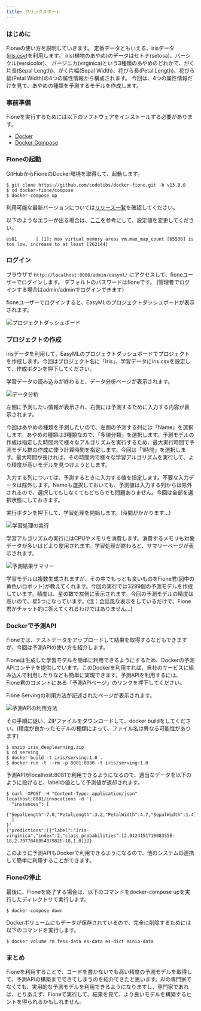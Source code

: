 ```yaml
---
title: クリックスタート
---
```


### はじめに

Fioneの使い方を説明していきます。
定番データともいえる、irisデータ([iris.csv](https://raw.githubusercontent.com/codelibs/fione/fione-13.6.0/src/test/resources/data/iris.csv))を利用します。
iris(植物のあやめ)のデータはセトナ(setosa)、バーシクル(versicolor)、 バージニカ(virginica)という3種類のあやめのどれかで、がく片長(Sepal Length)、がく片幅(Sepal Width)、花びら長(Petal Length)、花びら幅(Petal Width)の4つの属性情報から構成されます。
今回は、4つの属性情報だけを見て、あやめの種類を予測するモデルを作成します。

### 事前準備

Fioneを実行するためには以下のソフトウェアをインストールする必要があります。

* [Docker](https://docs.docker.com/get-docker/)
* [Docker Compose](https://docs.docker.com/compose/)

### Fioneの起動

GitHubからFioneのDocker環境を取得して、起動します。

```
$ git clone https://github.com/codelibs/docker-fione.git -b v13.8.0
$ cd docker-fione/compose
$ docker-compose up
```
利用可能な最新バージョンについては[リリース一覧](https://github.com/codelibs/docker-fione/releases)を確認してください。

以下のようなエラーが出る場合は、[ここ](https://www.elastic.co/guide/en/elasticsearch/reference/current/docker.html#_set_vm_max_map_count_to_at_least_262144)を参考にして、設定値を変更してください。

```
es01       | [1]: max virtual memory areas vm.max_map_count [65530] is too low, increase to at least [262144]
```

### ログイン

ブラウザで `http://localhost:8080/admin/easyml/` にアクセスして、fioneユーザーでログインします。 デフォルトのパスワードはfioneです。 (管理者でログインする場合はadmin/adminでログインできます)

fioneユーザーでログインすると、EasyMLのプロジェクトダッシュボードが表示されます。

![プロジェクトダッシュボード](/media/ja/97442eb5-c448-e1bc-e7cb-ad3d00be3594.png)

### プロジェクトの作成

irisデータを利用して、EasyMLのプロジェクトダッシュボードでプロジェクトを作成します。今回はプロジェクト名に「Iris」、学習データにiris.csvを設定して、作成ボタンを押下してください。

学習データの読み込みが終わると、データ分析ページが表示されます。

![データ分析](/media/ja/0911e206-65fe-a0ae-f92e-e857b2a2953c.png)

左側に予測したい情報が表示され、右側には予測するために入力する内容が表示されます。

今回はあやめの種類を予測したいので、左側の予測する列には「Name」を選択します。あやめの種類は3種類なので、「多値分類」を選択します。予測モデルの作成は指定した時間内で様々なアルゴリズムを実行するため、最大実行時間で予測モデル群の作成に使う計算時間を指定します。今回は「1時間」を選択します。最大時間が長ければ、その時間内で様々な学習アルゴリズムを実行して、より精度が高いモデルを見つけようとします。

入力する列については、予測するときに入力する値を指定します。不要な入力データは除外します。Nameも選択しておいても、予測値は入力する列からは除外されるので、選択してもしなくてもどちらでも問題ありません。今回は全部を選択状態にしておきます。

実行ボタンを押下して、学習処理を開始します。(時間がかかります…)

![学習処理の実行](/media/ja/b9c9b957-8b58-5291-dd2b-cf4c9109ce28.png)

学習アルゴリズムの実行にはCPUやメモリを消費します。消費するメモリも対象データが多いほどより使用されます。学習処理が終わると、サマリーページが表示されます。

![予測結果サマリー](/media/ja/b99496ed-9a6b-02f9-4e90-46ba4328bca9.png)

学習モデルは複数生成されますが、その中でもっとも良いものをFione君(図中の黄色いロボット)が教えてくれます。今回の実行では3299個の予測モデルを作成しています。精度は、星の数で左側に表示されます。今回の予測モデルの精度は高いので、星5つになっています。(注：会話風な表示をしているだけで、Fione君がチャット的に答えてくれるわけではありません…)

### Dockerで予測API

Fioneでは、テストデータをアップロードして結果を取得するなどもできますが、今回は予測APIの使い方を紹介します。

Fioneは生成した学習モデルを簡単に利用できるようにするため、Dockerの予測APIコンテナを提供しています。このDockerを利用すれば、自社のサービスに組み込んで利用したりなども簡単に実現できます。予測APIを利用するには、Fione君のコメントにある「予測APIページ」のリンクを押下してください。

Fione Servingの利用方法が記述されたページが表示されます。

![予測APIの利用方法](/media/ja/01acddb4-c115-ee4c-8eb8-41cdf140746b.png)

その手順に従い、ZIPファイルをダウンロードして、docker buildをしてください。(精度が良かったモデルの種類によって、ファイル名は異なる可能性があります)

```
$ unzip iris_deeplearning.zip
$ cd serving
$ docker build -t iris/serving:1.0 .
$ docker run -t --rm -p 8081:8080 -t iris/serving:1.0
```

予測APIがlocalhost:8081で利用できるようになるので、適当なデータを以下のように投げると、labelの値として予測値が返却されます。

```
$ curl -XPOST -H "Content-Type: application/json" localhost:8081/invocations -d '{
  "instances": [
    {"SepalLength":7.0,"PetalLength":3.2,"PetalWidth":4.7,"SepalWidth":1.4}
  ]
}'
{"predictions":[{"label":"Iris-virginica","index":2,"class_probabilities":[2.912415171008355E-18,2.707784885487982E-18,1.0]}]}
```

このように予測APIもDockerで利用できるようになるので、他のシステムの連携して簡単に利用することができます。

### Fioneの停止

最後に、Fioneを終了する場合は、以下のコマンドをdocker-compose upを実行したディレクトリで実行します。

```
$ docker-compose down
```

Dockerボリュームにもデータが保存されているので、完全に削除するためには以下のコマンドを実行します。

```
$ docker volume rm fess-data es-data es-dict minio-data
```

### まとめ

Fioneを利用することで、コードを書かないでも高い精度の予測モデルを取得して、予測APIの構築までできてしまうのを紹介できたと思います。AIの専門家でなくても、実用的な予測モデルを利用できるようになりますし、専門家であれば、とりあえず、Fioneで実行して、結果を見て、より良いモデルを構築するヒントを得られるかもしれません。
